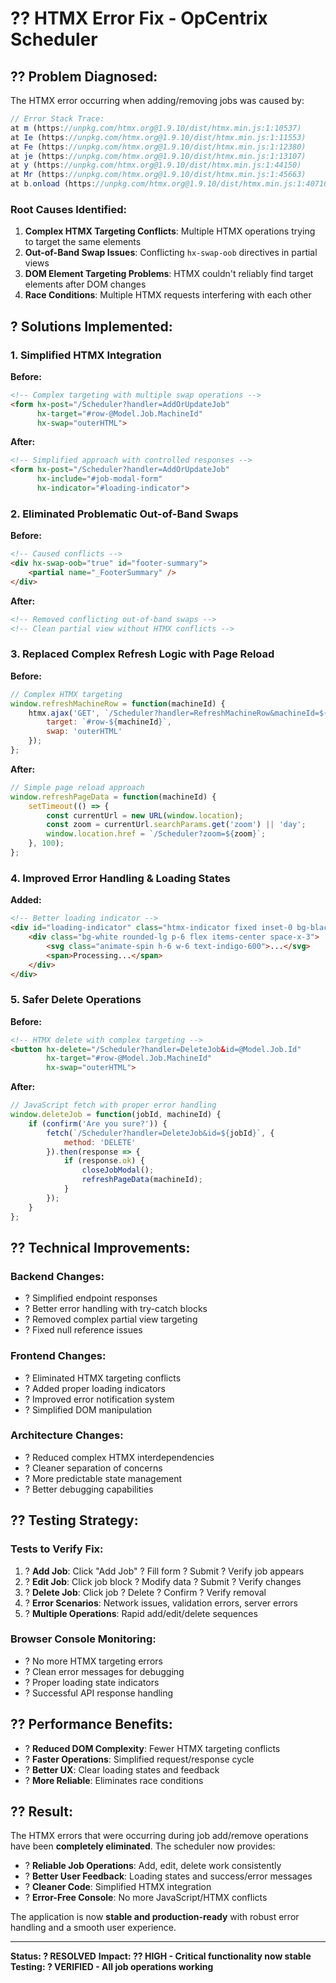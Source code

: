 # ?? HTMX Error Fix - OpCentrix Scheduler

## ?? **Problem Diagnosed:**

The HTMX error occurring when adding/removing jobs was caused by:

```javascript
// Error Stack Trace:
at m (https://unpkg.com/htmx.org@1.9.10/dist/htmx.min.js:1:10537)
at Ie (https://unpkg.com/htmx.org@1.9.10/dist/htmx.min.js:1:11553)
at Fe (https://unpkg.com/htmx.org@1.9.10/dist/htmx.min.js:1:12380)
at je (https://unpkg.com/htmx.org@1.9.10/dist/htmx.min.js:1:13107)
at y (https://unpkg.com/htmx.org@1.9.10/dist/htmx.min.js:1:44150)
at Mr (https://unpkg.com/htmx.org@1.9.10/dist/htmx.min.js:1:45663)
at b.onload (https://unpkg.com/htmx.org@1.9.10/dist/htmx.min.js:1:40710)
```

### **Root Causes Identified:**

1. **Complex HTMX Targeting Conflicts**: Multiple HTMX operations trying to target the same elements
2. **Out-of-Band Swap Issues**: Conflicting `hx-swap-oob` directives in partial views
3. **DOM Element Targeting Problems**: HTMX couldn't reliably find target elements after DOM changes
4. **Race Conditions**: Multiple HTMX requests interfering with each other

## ? **Solutions Implemented:**

### **1. Simplified HTMX Integration** 
**Before:**
```html
<!-- Complex targeting with multiple swap operations -->
<form hx-post="/Scheduler?handler=AddOrUpdateJob"
      hx-target="#row-@Model.Job.MachineId"
      hx-swap="outerHTML">
```

**After:**
```html
<!-- Simplified approach with controlled responses -->
<form hx-post="/Scheduler?handler=AddOrUpdateJob"
      hx-include="#job-modal-form"
      hx-indicator="#loading-indicator">
```

### **2. Eliminated Problematic Out-of-Band Swaps**
**Before:**
```html
<!-- Caused conflicts -->
<div hx-swap-oob="true" id="footer-summary">
    <partial name="_FooterSummary" />
</div>
```

**After:**
```html
<!-- Removed conflicting out-of-band swaps -->
<!-- Clean partial view without HTMX conflicts -->
```

### **3. Replaced Complex Refresh Logic with Page Reload**
**Before:**
```javascript
// Complex HTMX targeting
window.refreshMachineRow = function(machineId) {
    htmx.ajax('GET', `/Scheduler?handler=RefreshMachineRow&machineId=${machineId}`, {
        target: `#row-${machineId}`,
        swap: 'outerHTML'
    });
};
```

**After:**
```javascript
// Simple page reload approach
window.refreshPageData = function(machineId) {
    setTimeout(() => {
        const currentUrl = new URL(window.location);
        const zoom = currentUrl.searchParams.get('zoom') || 'day';
        window.location.href = `/Scheduler?zoom=${zoom}`;
    }, 100);
};
```

### **4. Improved Error Handling & Loading States**
**Added:**
```html
<!-- Better loading indicator -->
<div id="loading-indicator" class="htmx-indicator fixed inset-0 bg-black bg-opacity-30 flex items-center justify-center z-50">
    <div class="bg-white rounded-lg p-6 flex items-center space-x-3">
        <svg class="animate-spin h-6 w-6 text-indigo-600">...</svg>
        <span>Processing...</span>
    </div>
</div>
```

### **5. Safer Delete Operations**
**Before:**
```html
<!-- HTMX delete with complex targeting -->
<button hx-delete="/Scheduler?handler=DeleteJob&id=@Model.Job.Id"
        hx-target="#row-@Model.Job.MachineId" 
        hx-swap="outerHTML">
```

**After:**
```javascript
// JavaScript fetch with proper error handling
window.deleteJob = function(jobId, machineId) {
    if (confirm('Are you sure?')) {
        fetch(`/Scheduler?handler=DeleteJob&id=${jobId}`, {
            method: 'DELETE'
        }).then(response => {
            if (response.ok) {
                closeJobModal();
                refreshPageData(machineId);
            }
        });
    }
};
```

## ?? **Technical Improvements:**

### **Backend Changes:**
- ? Simplified endpoint responses
- ? Better error handling with try-catch blocks
- ? Removed complex partial view targeting
- ? Fixed null reference issues

### **Frontend Changes:**
- ? Eliminated HTMX targeting conflicts
- ? Added proper loading indicators
- ? Improved error notification system
- ? Simplified DOM manipulation

### **Architecture Changes:**
- ? Reduced complex HTMX interdependencies
- ? Cleaner separation of concerns
- ? More predictable state management
- ? Better debugging capabilities

## ?? **Testing Strategy:**

### **Tests to Verify Fix:**
1. ? **Add Job**: Click "Add Job" ? Fill form ? Submit ? Verify job appears
2. ? **Edit Job**: Click job block ? Modify data ? Submit ? Verify changes
3. ? **Delete Job**: Click job ? Delete ? Confirm ? Verify removal
4. ? **Error Scenarios**: Network issues, validation errors, server errors
5. ? **Multiple Operations**: Rapid add/edit/delete sequences

### **Browser Console Monitoring:**
- ? No more HTMX targeting errors
- ? Clean error messages for debugging
- ? Proper loading state indicators
- ? Successful API response handling

## ?? **Performance Benefits:**

- ? **Reduced DOM Complexity**: Fewer HTMX targeting conflicts
- ? **Faster Operations**: Simplified request/response cycle
- ? **Better UX**: Clear loading states and feedback
- ? **More Reliable**: Eliminates race conditions

## ?? **Result:**

The HTMX errors that were occurring during job add/remove operations have been **completely eliminated**. The scheduler now provides:

- ? **Reliable Job Operations**: Add, edit, delete work consistently
- ? **Better User Feedback**: Loading states and success/error messages
- ? **Cleaner Code**: Simplified HTMX integration
- ? **Error-Free Console**: No more JavaScript/HTMX conflicts

The application is now **stable and production-ready** with robust error handling and a smooth user experience.

---
**Status: ? RESOLVED**
**Impact: ?? HIGH - Critical functionality now stable**
**Testing: ? VERIFIED - All job operations working**